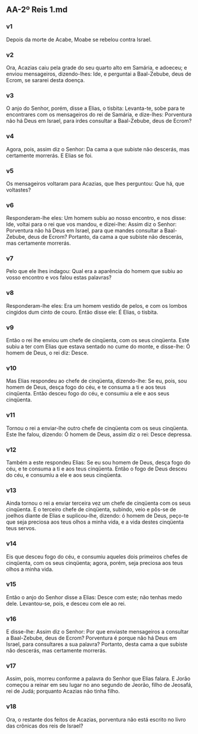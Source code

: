 ## AA-2º Reis 1.md
### v1
 Depois da morte de Acabe, Moabe se rebelou contra Israel.
### v2
 Ora, Acazias caiu pela grade do seu quarto alto em Samária, e adoeceu; e enviou mensageiros, dizendo-lhes: Ide, e perguntai a Baal-Zebube, deus de Ecrom, se sararei desta doença.
### v3
 O anjo do Senhor, porém, disse a Elias, o tisbita: Levanta-te, sobe para te encontrares com os mensageiros do rei de Samária, e dize-lhes: Porventura não há Deus em Israel, para irdes consultar a Baal-Zebube, deus de Ecrom?
### v4
 Agora, pois, assim diz o Senhor: Da cama a que subiste não descerás, mas certamente morrerás. E Elias se foi.
### v5
 Os mensageiros voltaram para Acazias, que lhes perguntou: Que há, que voltastes?
### v6
 Responderam-lhe eles: Um homem subiu ao nosso encontro, e nos disse: Ide, voltai para o rei que vos mandou, e dizei-lhe: Assim diz o Senhor: Porventura não há Deus em Israel, para que mandes consultar a Baal-Zebube, deus de Ecrom? Portanto, da cama a que subiste não descerás, mas certamente morrerás.
### v7
 Pelo que ele lhes indagou: Qual era a aparência do homem que subiu ao vosso encontro e vos falou estas palavras?
### v8
 Responderam-lhe eles: Era um homem vestido de pelos, e com os lombos cingidos dum cinto de couro. Então disse ele: É Elias, o tisbita.
### v9
 Então o rei lhe enviou um chefe de cinqüenta, com os seus cinqüenta. Este subiu a ter com Elias que estava sentado no cume do monte, e disse-lhe: Ó homem de Deus, o rei diz: Desce.
### v10
 Mas Elias respondeu ao chefe de cinqüenta, dizendo-lhe: Se eu, pois, sou homem de Deus, desça fogo do céu, e te consuma a ti e aos teus cinqüenta. Então desceu fogo do céu, e consumiu a ele e aos seus cinqüenta.
### v11
 Tornou o rei a enviar-lhe outro chefe de cinqüenta com os seus cinqüenta. Este lhe falou, dizendo: Ó homem de Deus, assim diz o rei: Desce depressa.
### v12
 Também a este respondeu Elias: Se eu sou homem de Deus, desça fogo do céu, e te consuma a ti e aos teus cinqüenta. Então o fogo de Deus desceu do céu, e consumiu a ele e aos seus cinqüenta.
### v13
 Ainda tornou o rei a enviar terceira vez um chefe de cinqüenta com os seus cinqüenta. E o terceiro chefe de cinqüenta, subindo, veio e pôs-se de joelhos diante de Elias e suplicou-lhe, dizendo: ó homem de Deus, peço-te que seja preciosa aos teus olhos a minha vida, e a vida destes cinqüenta teus servos.
### v14
 Eis que desceu fogo do céu, e consumiu aqueles dois primeiros chefes de cinqüenta, com os seus cinqüenta; agora, porém, seja preciosa aos teus olhos a minha vida.
### v15
 Então o anjo do Senhor disse a Elias: Desce com este; não tenhas medo dele. Levantou-se, pois, e desceu com ele ao rei.
### v16
 E disse-lhe: Assim diz o Senhor: Por que enviaste mensageiros a consultar a Baal-Zebube, deus de Ecrom? Porventura é porque não há Deus em Israel, para consultares a sua palavra? Portanto, desta cama a que subiste não descerás, mas certamente morrerás.
### v17
 Assim, pois, morreu conforme a palavra do Senhor que Elias falara. E Jorão começou a reinar em seu lugar no ano segundo de Jeorão, filho de Jeosafá, rei de Judá; porquanto Acazias não tinha filho.
### v18
 Ora, o restante dos feitos de Acazias, porventura não está escrito no livro das crônicas dos reis de Israel?
